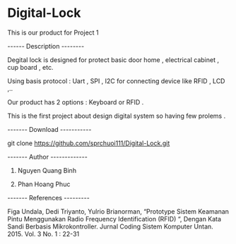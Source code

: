 # Digital-Lock
This is our product for Project 1

------ Description --------

Degital lock is designed for protect basic door home , electrical cabinet , cup board , etc.

Using basis protocol : Uart , SPI , I2C for connecting device like RFID , LCD ,..

Our product has 2 options : Keyboard or RFID .

This is the first project about design digital system so having few prolems . 

------- Download -----------

git clone https://github.com/sprchuoi111/Digital-Lock.git

------- Author -------------

1. Nguyen Quang Binh

2. Phan Hoang Phuc

------- References ---------

Figa Undala, Dedi Triyanto, Yulrio Brianorman, “Prototype Sistem Keamanan Pintu Menggunakan Radio Frequency Identification (RFID) “, Dengan Kata Sandi Berbasis Mikrokontroller. Jurnal Coding Sistem Komputer Untan. 2015. Vol. 3 No. 1 : 22-31
